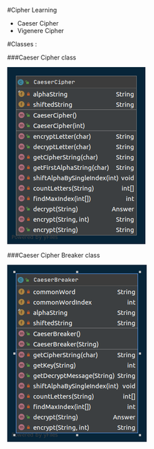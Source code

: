 #Cipher Learning

<ul>
<li>Caeser Cipher</li>
<li>Vigenere Cipher</li>
</ul>

#Classes :

###Caeser Cipher class

![GitHub Logo](/img/CaeserCipherClass.png)

###Caeser Cipher Breaker class

![GitHub Logo](/img/CaeserBreakerClass.png)
